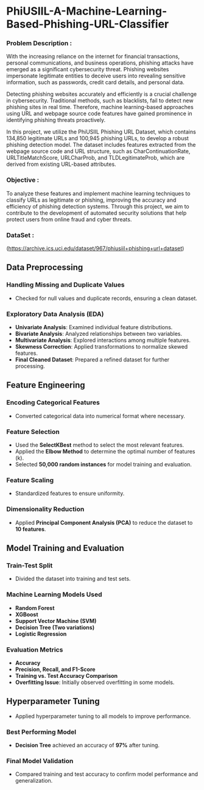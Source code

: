# PhiUSIIL-A-Machine-Learning-Based-Phishing-URL-Classifier

### Problem Description :
With the increasing reliance on the internet for financial transactions, personal communications, and business operations, phishing attacks have emerged as a significant cybersecurity threat. Phishing websites impersonate legitimate entities to deceive users into revealing sensitive information, such as passwords, credit card details, and personal data.

Detecting phishing websites accurately and efficiently is a crucial challenge in cybersecurity. Traditional methods, such as blacklists, fail to detect new phishing sites in real time. Therefore, machine learning-based approaches using URL and webpage source code features have gained prominence in identifying phishing threats proactively.

In this project, we utilize the PhiUSIIL Phishing URL Dataset, which contains 134,850 legitimate URLs and 100,945 phishing URLs, to develop a robust phishing detection model. The dataset includes features extracted from the webpage source code and URL structure, such as CharContinuationRate, URLTitleMatchScore, URLCharProb, and TLDLegitimateProb, which are derived from existing URL-based attributes.

### Objective :
To analyze these features and implement machine learning techniques to classify URLs as legitimate or phishing, improving the accuracy and efficiency of phishing detection systems. Through this project, we aim to contribute to the development of automated security solutions that help protect users from online fraud and cyber threats.

### DataSet :
(https://archive.ics.uci.edu/dataset/967/phiusiil+phishing+url+dataset)

## Data Preprocessing

### Handling Missing and Duplicate Values
- Checked for null values and duplicate records, ensuring a clean dataset.

### Exploratory Data Analysis (EDA)
- **Univariate Analysis**: Examined individual feature distributions.
- **Bivariate Analysis**: Analyzed relationships between two variables.
- **Multivariate Analysis**: Explored interactions among multiple features.
- **Skewness Correction**: Applied transformations to normalize skewed features.
- **Final Cleaned Dataset**: Prepared a refined dataset for further processing.

## Feature Engineering

### Encoding Categorical Features
- Converted categorical data into numerical format where necessary.

### Feature Selection
- Used the **SelectKBest** method to select the most relevant features.
- Applied the **Elbow Method** to determine the optimal number of features (k).
- Selected **50,000 random instances** for model training and evaluation.

### Feature Scaling
- Standardized features to ensure uniformity.

### Dimensionality Reduction
- Applied **Principal Component Analysis (PCA)** to reduce the dataset to **10 features**.

## Model Training and Evaluation

### Train-Test Split
- Divided the dataset into training and test sets.

### Machine Learning Models Used
- **Random Forest**
- **XGBoost**
- **Support Vector Machine (SVM)**
- **Decision Tree (Two variations)**
- **Logistic Regression**

### Evaluation Metrics
- **Accuracy**
- **Precision, Recall, and F1-Score**
- **Training vs. Test Accuracy Comparison**
- **Overfitting Issue**: Initially observed overfitting in some models.

## Hyperparameter Tuning

- Applied hyperparameter tuning to all models to improve performance.

### Best Performing Model
- **Decision Tree** achieved an accuracy of **97%** after tuning.

### Final Model Validation
- Compared training and test accuracy to confirm model performance and generalization.

